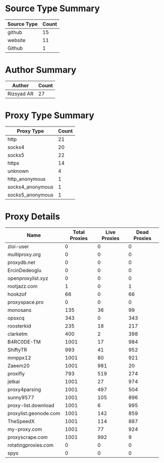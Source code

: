 # Source Type Summary

| Source Type | Count |
|-------------|-------|
| github | 15 |
| website | 11 |
| Github | 1 |


# Author Summary

| Author | Count |
|--------|-------|
| Rizsyad AR | 27 |


# Proxy Type Summary

| Proxy Type | Count |
|------------|-------|
| http | 21 |
| socks4 | 20 |
| socks5 | 22 |
| https | 14 |
| unknown | 4 |
| http_anonymous | 1 |
| socks4_anonymous | 1 |
| socks5_anonymous | 1 |


# Proxy Details

| Name | Total Proxies | Live Proxies | Dead Proxies |
|------|---------------|--------------|---------------|
| zloi-user | 0 | 0 | 0 |
| multiproxy.org | 0 | 0 | 0 |
| proxydb.net | 0 | 0 | 0 |
| ErcinDedeoglu | 0 | 0 | 0 |
| openproxylist.xyz | 0 | 0 | 0 |
| rootjazz.com | 1 | 0 | 1 |
| hookzof | 66 | 0 | 66 |
| proxyspace.pro | 0 | 0 | 0 |
| monosans | 135 | 36 | 99 |
| opsxcq | 343 | 0 | 343 |
| roosterkid | 235 | 18 | 217 |
| clarketm | 400 | 2 | 398 |
| B4RC0DE-TM | 1001 | 17 | 984 |
| ShiftyTR | 993 | 41 | 952 |
| mmppx12 | 1001 | 80 | 921 |
| Zaeem20 | 1001 | 981 | 20 |
| proxifly | 793 | 519 | 274 |
| jetkai | 1001 | 27 | 974 |
| proxy4parsing | 1001 | 497 | 504 |
| sunny9577 | 1001 | 105 | 896 |
| proxy-list.download | 1001 | 6 | 995 |
| proxylist.geonode.com | 1001 | 142 | 859 |
| TheSpeedX | 1001 | 114 | 887 |
| my-proxy.com | 1001 | 77 | 924 |
| proxyscrape.com | 1001 | 992 | 9 |
| rotatingproxies.com | 0 | 0 | 0 |
| spys | 0 | 0 | 0 |
